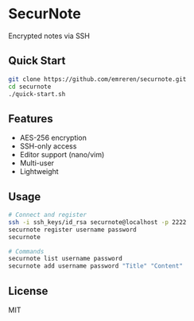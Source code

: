 # SecurNote

Encrypted notes via SSH

## Quick Start

```bash
git clone https://github.com/emreren/securnote.git
cd securnote
./quick-start.sh
```

## Features

- AES-256 encryption
- SSH-only access
- Editor support (nano/vim)
- Multi-user
- Lightweight

## Usage

```bash
# Connect and register
ssh -i ssh_keys/id_rsa securnote@localhost -p 2222
securnote register username password
securnote

# Commands
securnote list username password
securnote add username password "Title" "Content"
```

## License

MIT